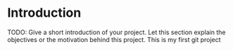 # Introduction 
TODO: Give a short introduction of your project. Let this section explain the objectives or the motivation behind this project. 
This is my first git project
